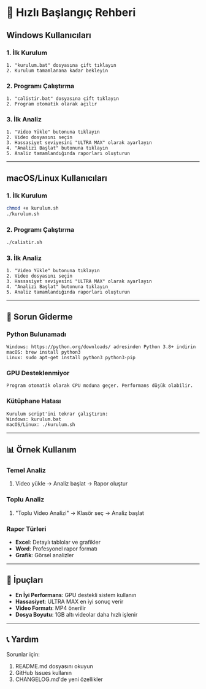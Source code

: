 # 🚀 Hızlı Başlangıç Rehberi

## Windows Kullanıcıları

### 1. İlk Kurulum
```
1. "kurulum.bat" dosyasına çift tıklayın
2. Kurulum tamamlanana kadar bekleyin
```

### 2. Programı Çalıştırma
```
1. "calistir.bat" dosyasına çift tıklayın
2. Program otomatik olarak açılır
```

### 3. İlk Analiz
```
1. "Video Yükle" butonuna tıklayın
2. Video dosyasını seçin
3. Hassasiyet seviyesini "ULTRA MAX" olarak ayarlayın
4. "Analizi Başlat" butonuna tıklayın
5. Analiz tamamlandığında raporları oluşturun
```

---

## macOS/Linux Kullanıcıları

### 1. İlk Kurulum
```bash
chmod +x kurulum.sh
./kurulum.sh
```

### 2. Programı Çalıştırma
```bash
./calistir.sh
```

### 3. İlk Analiz
```
1. "Video Yükle" butonuna tıklayın
2. Video dosyasını seçin
3. Hassasiyet seviyesini "ULTRA MAX" olarak ayarlayın
4. "Analizi Başlat" butonuna tıklayın
5. Analiz tamamlandığında raporları oluşturun
```

---

## 🔧 Sorun Giderme

### Python Bulunamadı
```
Windows: https://python.org/downloads/ adresinden Python 3.8+ indirin
macOS: brew install python3
Linux: sudo apt-get install python3 python3-pip
```

### GPU Desteklenmiyor
```
Program otomatik olarak CPU moduna geçer. Performans düşük olabilir.
```

### Kütüphane Hatası
```
Kurulum script'ini tekrar çalıştırın:
Windows: kurulum.bat
macOS/Linux: ./kurulum.sh
```

---

## 📊 Örnek Kullanım

### Temel Analiz
1. Video yükle → Analiz başlat → Rapor oluştur

### Toplu Analiz
1. "Toplu Video Analizi" → Klasör seç → Analiz başlat

### Rapor Türleri
- **Excel**: Detaylı tablolar ve grafikler
- **Word**: Profesyonel rapor formatı
- **Grafik**: Görsel analizler

---

## 🎯 İpuçları

- **En İyi Performans**: GPU destekli sistem kullanın
- **Hassasiyet**: ULTRA MAX en iyi sonuç verir
- **Video Formatı**: MP4 önerilir
- **Dosya Boyutu**: 1GB altı videolar daha hızlı işlenir

---

## 📞 Yardım

Sorunlar için:
1. README.md dosyasını okuyun
2. GitHub Issues kullanın
3. CHANGELOG.md'de yeni özellikler
